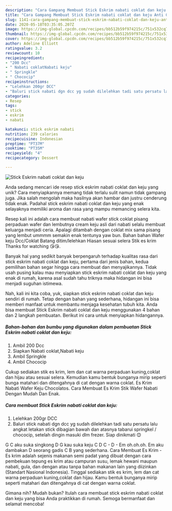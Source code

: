 ```yaml
---
description: "Cara Gampang Membuat Stick Eskrim nabati coklat dan keju Anti Gagal"
title: "Cara Gampang Membuat Stick Eskrim nabati coklat dan keju Anti Gagal"
slug: 1141-cara-gampang-membuat-stick-eskrim-nabati-coklat-dan-keju-anti-gagal
date: 2020-05-18T03:35:05.207Z
image: https://img-global.cpcdn.com/recipes/bb512b59f974215c/751x532cq70/stick-eskrim-nabati-coklat-dan-keju-foto-resep-utama.jpg
thumbnail: https://img-global.cpcdn.com/recipes/bb512b59f974215c/751x532cq70/stick-eskrim-nabati-coklat-dan-keju-foto-resep-utama.jpg
cover: https://img-global.cpcdn.com/recipes/bb512b59f974215c/751x532cq70/stick-eskrim-nabati-coklat-dan-keju-foto-resep-utama.jpg
author: Adeline Elliott
ratingvalue: 3.2
reviewcount: 10
recipeingredient:
- "200 Dcc"
- " Nabati coklatNabati keju"
- " Springkle"
- " Chococip"
recipeinstructions:
- "Lelehkan 200gr DCC"
- "Baluri stick nabati dgn dcc yg sudah dilelehkan tadi satu persatu lalu angkat letakan stick dibagian bawah dan atasnya tabarui springkel / chococip, setelah dingin masuki dlm frezer. Siap dinikmati 😊"
categories:
- Resep
tags:
- stick
- eskrim
- nabati

katakunci: stick eskrim nabati 
nutrition: 239 calories
recipecuisine: Indonesian
preptime: "PT37M"
cooktime: "PT35M"
recipeyield: "4"
recipecategory: Dessert

---
```



![Stick Eskrim nabati coklat dan keju](https://img-global.cpcdn.com/recipes/bb512b59f974215c/751x532cq70/stick-eskrim-nabati-coklat-dan-keju-foto-resep-utama.jpg)

Anda sedang mencari ide resep stick eskrim nabati coklat dan keju yang unik? Cara menyiapkannya memang tidak terlalu sulit namun tidak gampang juga. Jika salah mengolah maka hasilnya akan hambar dan justru cenderung tidak enak. Padahal stick eskrim nabati coklat dan keju yang enak selayaknya memiliki aroma dan rasa yang mampu memancing selera kita.

Resep kali ini adalah cara membuat nabati wafer stick coklat pisang perpaduan wafer dan lembutnya cream keju asli dari nabati selalu membuat keluarga menjadi ceria. Apalagi ditambah dengan coklat mix sama pisang yang lembut ummmm semakin enak tentunya yaw bun. Bahan bahan Wafer keju Dcc/Coklat Batang ditim/lelehkan Hiasan sesuai selera Stik es krim Thanks for watching 😘😘.

Banyak hal yang sedikit banyak berpengaruh terhadap kualitas rasa dari stick eskrim nabati coklat dan keju, pertama dari jenis bahan, kedua pemilihan bahan segar hingga cara membuat dan menyajikannya. Tidak usah pusing kalau mau menyiapkan stick eskrim nabati coklat dan keju yang enak di rumah, karena asal sudah tahu triknya maka hidangan ini bisa menjadi suguhan istimewa.


Nah, kali ini kita coba, yuk, siapkan stick eskrim nabati coklat dan keju sendiri di rumah. Tetap dengan bahan yang sederhana, hidangan ini bisa memberi manfaat untuk membantu menjaga kesehatan tubuh kita. Anda bisa membuat Stick Eskrim nabati coklat dan keju menggunakan 4 bahan dan 2 langkah pembuatan. Berikut ini cara untuk menyiapkan hidangannya.

<!--inarticleads1-->

##### Bahan-bahan dan bumbu yang digunakan dalam pembuatan Stick Eskrim nabati coklat dan keju:

1. Ambil 200 Dcc
1. Siapkan  Nabati coklat,Nabati keju
1. Ambil  Springkle
1. Ambil  Chococip


Cukup sediakan stik es krim, lem dan cat warna perpaduan kuning,coklat dan hijau atau sesuai selera. Kemudian kamu bentuk bunganya mirip seperti bunga matahari dan ditengahnya di cat dengan warna coklat. Es Krim Nabati Wafer Keju Chocolatos. Cara Membuat Es Krim Stik Wafer Nabati Dengan Mudah Dan Enak. 

<!--inarticleads2-->

##### Cara membuat Stick Eskrim nabati coklat dan keju:

1. Lelehkan 200gr DCC
1. Baluri stick nabati dgn dcc yg sudah dilelehkan tadi satu persatu lalu angkat letakan stick dibagian bawah dan atasnya tabarui springkel / chococip, setelah dingin masuki dlm frezer. Siap dinikmati 😊


G C aku suka singkong D G kau suka keju C D C - D - Em oh.oh.oh. Em aku dambakan D seorang gadis C B yang sederhana. Cara Membuat Es Krim - Es krim adalah sejenis makanan semi padat yang dibuat dengan cara pembekuan tepung es krim atau campuran susu, lemak hewani maupun nabati, gula, dan dengan atau tanpa bahan makanan lain yang diizinkan (Standart Nasional Indonesia). Tinggal sediakan stik es krim, lem dan cat warna perpaduan kuning,coklat dan hijau. Kamu bentuk bunganya mirip seperti matahari dan ditengahnya di cat dengan warna coklat. 

Gimana nih? Mudah bukan? Itulah cara membuat stick eskrim nabati coklat dan keju yang bisa Anda praktikkan di rumah. Semoga bermanfaat dan selamat mencoba!
